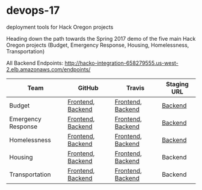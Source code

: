 # devops-17
deployment tools for Hack Oregon projects

Heading down the path towards the Spring 2017 demo of the five main Hack Oregon projects (Budget, Emergency Response, Housing, Homelessness, Transportation)

All Backend Endpoints: http://hacko-integration-658279555.us-west-2.elb.amazonaws.com/endpoints/

Team | GitHub | Travis | Staging URL
---- | ------ | ------ | -----------
Budget | [Frontend](https://github.com/hackoregon/team-budget-frontend), [Backend](https://github.com/hackoregon/team-budget) | [Frontend](https://travis-ci.org/hackoregon/team-budget-frontend), [Backend](https://travis-ci.org/hackoregon/team-budget) | [Backend](http://hacko-integration-658279555.us-west-2.elb.amazonaws.com/budget)
Emergency Response | [Frontend](https://github.com/hackoregon/emergency-response-frontend), [Backend](https://github.com/hackoregon/emergency-response-backend) | [Frontend](https://travis-ci.org/hackoregon/emergency-response-frontend), [Backend](https://travis-ci.org/hackoregon/emergency-response-backend) | [Backend](http://hacko-integration-658279555.us-west-2.elb.amazonaws.com/emergency/)
Homelessness | [Frontend](https://github.com/hackoregon/teamHomelessness-frontend), [Backend](https://github.com/hackoregon/teamHomelessness) | [Frontend](https://travis-ci.org/hackoregon/teamHomelessness-frontend), [Backend](https://travis-ci.org/hackoregon/teamHomelessness) | [Backend](http://hacko-integration-658279555.us-west-2.elb.amazonaws.com/homeless/)
Housing | [Frontend](https://github.com/hackoregon/housing-frontend), [Backend](https://github.com/hackoregon/housing-backend) | [Frontend](https://travis-ci.org/hackoregon/housing-frontend), [Backend](https://travis-ci.org/hackoregon/housing-backend) | Backend
Transportation | [Frontend](https://github.com/hackoregon/transportation-frontend), [Backend](https://github.com/hackoregon/transportation-backend) | [Frontend](https://travis-ci.org/hackoregon/transportation-frontend), [Backend](https://travis-ci.org/hackoregon/transportation-backend) | Backend
